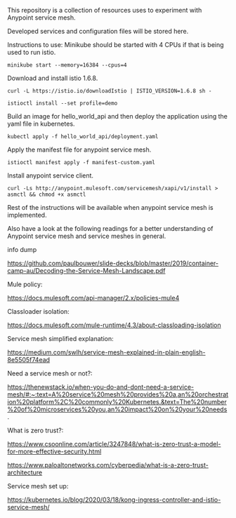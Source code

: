 This repository is a collection of resources uses to experiment with Anypoint service mesh.

Developed services and configuration files will be stored here.

Instructions to use:
Minikube should be started with 4 CPUs if that is being used to run istio.

`minikube start --memory=16384 --cpus=4`

Download and install istio 1.6.8.

`curl -L https://istio.io/downloadIstio | ISTIO_VERSION=1.6.8 sh -`

`istioctl install --set profile=demo`

Build an image for hello_world_api and then deploy the application using the yaml file in kubernetes.

`kubectl apply -f hello_world_api/deployment.yaml`

Apply the manifest file for anypoint service mesh.

`istioctl manifest apply -f manifest-custom.yaml`

Install anypoint service client.

`curl -Ls http://anypoint.mulesoft.com/servicemesh/xapi/v1/install > asmctl && chmod +x asmctl`

Rest of the instructions will be available when anypoint service mesh is implemented.

Also have a look at the following readings for a better understanding of Anypoint service mesh and service meshes in general.

info dump

https://github.com/paulbouwer/slide-decks/blob/master/2019/container-camp-au/Decoding-the-Service-Mesh-Landscape.pdf

Mule policy:

https://docs.mulesoft.com/api-manager/2.x/policies-mule4

Classloader isolation:

https://docs.mulesoft.com/mule-runtime/4.3/about-classloading-isolation

Service mesh simplified explanation:

https://medium.com/swlh/service-mesh-explained-in-plain-english-8e5505f74ead

Need a service mesh or not?:

https://thenewstack.io/when-you-do-and-dont-need-a-service-mesh/#:~:text=A%20service%20mesh%20provides%20a,an%20orchestration%20platform%2C%20commonly%20Kubernetes.&text=The%20number%20of%20microservices%20you,an%20impact%20on%20your%20needs.

What is zero trust?:

https://www.csoonline.com/article/3247848/what-is-zero-trust-a-model-for-more-effective-security.html

https://www.paloaltonetworks.com/cyberpedia/what-is-a-zero-trust-architecture

Service mesh set up:

https://kubernetes.io/blog/2020/03/18/kong-ingress-controller-and-istio-service-mesh/
